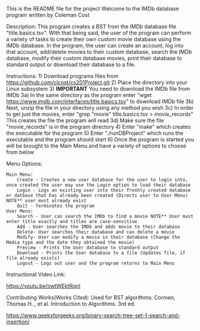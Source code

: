 This is the README file for the project
Welcome to the IMDb database program written by Coleman Cost

Description:
This program creates a BST from the IMDb database file "title.basics.tsv". With that being said, the user of the program can perform a variety of tasks to create
their own custom movie database using the IMDb database. In the program, the user can create an account, log into that account, add/delete movies 
to their custom database, search the IMDb database, modify their custom database movies, print their database to standard output or download their
database to a file.

Instructions:
	1) Download programs files from https://github.com/clcost/cs201Project.git
	2) Place the directory into your Linux subsystem
	3) **IMPORTANT** You need to download the IMDb file from IMDb
		3a) In the same directory as the program enter "wget https://www.imdb.com/interfaces/title.basics.tsv" to download IMDb file
		3b) Next, unzip the file in your directory using any method you wish
		3c) In order to get just the movies, enter "grep "movie" title.basics.tsv > movie_records" This creates the file the program will read
		3d) Make sure the file "movie_records" is in the program directory
	4) Enter "make" which creates the executable for the program
	5) Enter "./runDBProject" which runs the executable and the program should start
	6) Once the program is started you will be brought to the Main Menu and have a variety of options to choose from below

Menu Options:

	Main Menu: 
		Create - Creates a new user database for the user to login into, once created the user may use the Login option to load their database
		Login - Logs an existing user into their freshly created database or datbase that has already been created (Directs user to User Menu) NOTE** user must already exist
		Quit - Terminates the program
	User Menu:
		Search - User can search the IMDb to find a movie NOTE** User must enter title exactly and titles are case-sensitive
		Add - User searches the IMDb and adds movie to their database
		Delete- User searches their database and can delete a movie
		Modify- User can modify a movie in their database (Change the Media type and the date they obtained the movie)
		Preview - Prints the User database to standard output
		Download - Prints the User database to a file (Updates file, if file already exists)
		Logout - Logs out user and the program returns to Main Menu

Instructional Video Link:

https://youtu.be/owtWEktRqnI


Contributing Works(Works Cited):
Used for BST algorithms:
Cormen, Thomas H.., et al. Introduction to Algorithms. 3rd ed.

https://www.geeksforgeeks.org/binary-search-tree-set-1-search-and-insertion/






